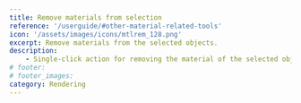 ```yaml
---
title: Remove materials from selection
reference: '/userguide/#other-material-related-tools'
icon: '/assets/images/icons/mtlrem_128.png'
excerpt: Remove materials from the selected objects.
description:
    - Single-click action for removing the material of the selected objects.
# footer:
# footer_images:
category: Rendering
---
```

